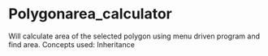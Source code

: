 # Polygonarea_calculator
Will calculate area of the selected polygon using menu driven program and find area. Concepts used: Inheritance
